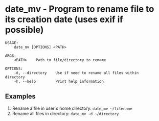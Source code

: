 # date_mv - Program to rename file to its creation date (uses exif if possible)

```
USAGE:
    date_mv [OPTIONS] <PATH>

ARGS:
    <PATH>    Path to file/directory to rename

OPTIONS:
    -d, --directory    Use if need to rename all files within directory
    -h, --help         Print help information
```

## Examples
1. Rename a file in user`s home directory: ```date_mv ~/filename```
1. Rename all files in directory: ```date_mv -d ~/directory```
